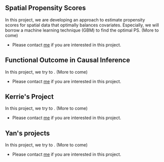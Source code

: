 ## Spatial Propensity Scores

In this project, we are developing an approach to estimate propensity scores for spatial data that optimally balances covariates. Especially, we will borrow a machine learning technique (GBM) to find the optimal PS. (More to come)
* Please contact <a href="mailto:chanmink@bu.edu">me</a> if you are interested in this project.

## Functional Outcome in Causal Inference

In this project, we try to . (More to come)
* Please contact <a href="mailto:chanmink@bu.edu">me</a> if you are interested in this project.

## Kerrie's Project

In this project, we try to . (More to come)
* Please contact <a href="mailto:chanmink@bu.edu">me</a> if you are interested in this project.

## Yan's projects

In this project, we try to . (More to come)
* Please contact <a href="mailto:chanmink@bu.edu">me</a> if you are interested in this project.




